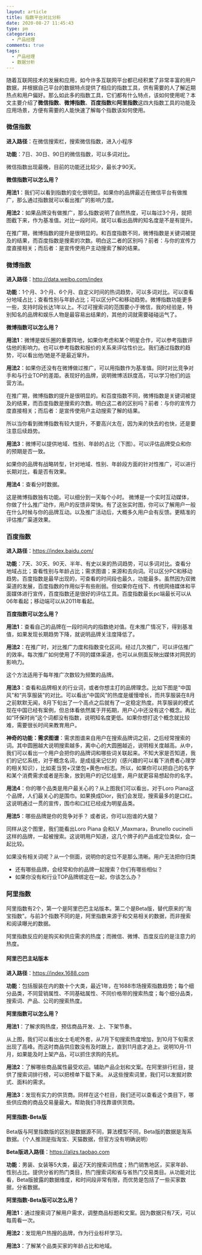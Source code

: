 ```yaml
---
layout: article
title: 指数平台对比分析
date: 2020-08-27 11:45:43
type: pm
categories: 
  - 产品经理
comments: true
tags: 
  - 产品经理
  - 数据分析
---
```


随着互联网技术的发展和应用，如今许多互联网平台都已经积累了非常丰富的用户数据，并根据自己平台的数据特点提供了相应的指数工具，供有需要的人了解近期热点和用户偏好。那么如此多的指数工具，它们都有什么特点，该如何使用呢？本文主要介绍了**微信指数**、**微博指数**、**百度指数**和**阿里指数**这四大指数工具的功能及应用场景，方便有需要的人能快速了解每个指数该如何使用。

<!-- more -->



### 微信指数

**进入路径**：在微信搜索栏，搜索微信指数，进入小程序 

**功能**：7日、30日、90日的微信指数，可以多词对比。 

微信指数出现最晚，目前的功能还比较少，最长才90天。 

**微信指数可以怎么用？**

**用法1**：我们可以看到指数的变化很明显。如果你的品牌最近在微信平台有做推广，那么通过指数就可以看出推广的影响力度。 



**用法2**：如果品牌没有做推广，那么指数说明了自然热度，可以每过3个月，就把图截下来，作为基准值。对比一段时间，就可以看出品牌的知名度是不是有提升。 



在推广期，微博指数的提升是很明显的。和百度指数不同，微博指数是关键词被提及的结果，而百度指数是搜索的次数。明白这二者的区别吗？前者：与你的宣传力度直接相关；而后者：是宣传使用户主动搜索了解的结果。 



### 微博指数

**进入路径**：http://data.weibo.com/index 

**功能**：1个月、3个月、6个月、自定义时间的热词趋势，可以多词对比。可以查看分地域占比；查看性别与年龄占比；可以区分PC和移动趋势。微博指数功能更多一些，支持时段长达1年以上。不过可搜索词的范围要小于微信，我的经验是，特别知名的品牌和娱乐人物是最容易出结果的，其他的词就需要碰碰运气了。 



**微博指数可以怎么用？**

**用法1**：微博是娱乐圈的重要阵地，如果你考虑和某个明星合作，可以参考指数评估他的影响力。也可以参考指数和报价的关系来评估性价比。我们通过指数的趋势，可以看出他/她是不是最近窜升。 



**用法2**：如果你还没有在微博做过推广，可以用指数作为基准值。同时对比竞争对手和与行业TOP的差距。表现好的品牌，说明微博活跃度高，可以学习他们的运营方法。 

在推广期，微博指数的提升是很明显的。和百度指数不同，微博指数是关键词被提及的结果，而百度指数是搜索的次数。明白这二者的区别吗？前者：与你的宣传力度直接相关；而后者：是宣传使用户主动搜索了解的结果。 

所以当你看到微博指数有较大提升，不要高兴太在，因为来的快去的也快，还是要注意后续趋势。 



**用法3**：微博可以提供地域、性别、年龄的占比（下图）。可以评估品牌受众和你的预期是否一致。 

如果你的品牌有战略转型，针对地域、性别、年龄段方面的针对性推广，可以进行长期对比，看是否有效果。 



**用法4**：查看分时数据。 

这是微博指数独有功能。可以细分到一天每个小时。 微博是一个实时互动媒体，你做了什么推广动作，用户的反馈非常快。有了这张实时图，你可以了解用户一般在什么时候与你的品牌互动。以及推广活动后，大概多久用户会有反馈。更精准的评估推广渠道效果。 



### 百度指数

**进入路径**：https://index.baidu.com/ 

**功能**：7天、30天、90天、半年、有史以来的热词趋势，可以多词对比。查看分地域占比；查看性别与年龄占比；需求图谱；来源和去向词。可以区分PC和移动趋势。百度指数是最早出现的，可查看的时间段也最久，功能最多。虽然因为双微渠道的发展，百度指数的作用似乎有些削弱。但如果你在线下、传统网络媒体和平面媒体进行宣传，百度指数还是很好的评估工具。百度指数最长pc端最长可以从06年看起；移动端可以从2011年看起。 



**百度指数可以怎么用？**

**用法1**：查看自己的品牌在一段时间内的指数绝对值。在未推广情况下，得到基准值，如果发现长期趋势下降，就说明品牌关注度降低了。 



**用法2**：在推广时，对比推广力度和指数变化区间。经过几次推广，可以评估推广的效率。每次推广如何使用了不同的媒体渠道，也可以从侧面反映出媒体对网民的影响力。 

这个方法适用于每年推广次数较为频繁的品牌。 



**用法3**：查看和品牌相关的行业词，或者你想主打的品牌理念。比如下图是“中国风”和“共享服装”的对比。可以看出“中国风”的热度是缓慢增长，而共享服装在8月之前默默无闻，8月下旬出了一个高点之后就有了一定稳定热度。共享服装的模式现在中国已经有案例，但总体看依然属于开拓期，用户心中还没有这个概念。再比如“环保时尚”这个词都没有指数，说明知名度更低。如果你想打这个概念就比较难，需要很长时间来教育用户。 



**神奇的功能：需求图谱**：需求图谱来自用户在搜索品牌词之前，之后经常搜索的词。其中圆圈越大说明搜索越多，离中心的大圆圈越近，说明相关度越高。从中，我们可以看出一个用户会把你的品牌词和哪些词关联起来。不知大家是否知道，我们的记忆系统，对于概念名词，是成组来记忆的（感兴趣的可以看下消费者心理学的相关知识），比如麦当劳+汉堡包+黄色m标志。所以，如果你可以把自己的名字和某个消费需求或者是形象，放到用户的记忆组里，用户就更容易想起你的名字。 



**用法4**：你的哪个品类是用户最关心的？从上图我们可以看出，对于Loro Piana这个品牌，人们最关心的是围巾。如果换成Dior，我们会发现，搜索最多的是口红。这说明通过一贯的宣传，围巾和口红已经成为明星品类。 



**用法5**：哪些品牌是你的竞争对手？ 或者说，你可以抱谁的大腿？ 

同样从这个图里，我们能看出Loro Piana 会和LV ,Maxmara，Brunello cucinelli这样的品牌，一起被搜索。这说明用户知道，这几个牌子的产品或定位类似，会一起比较。 

如果没有相关词呢？从一个侧面，说明你的定位不是那么清晰。用户无法把你归类 

- 还有哪些品牌，会经常和你的品牌一起搜索？你们有哪些相似？ 
- 如果你没有和行业TOP品牌绑定在一起，你该怎么办？ 



### 阿里指数

阿里指数有2个，第一个是阿里巴巴主站版本。第二个是Beta版，替代原来的“淘宝指数”。与前3个指数不同的是，阿里指数来源于和交易相关的数据，而非搜索和阅读曝光的数据。 

阿里指数反应的是购买和供应需求的热度；而微信、微博、百度反应的是注意力的热度。



#### 阿里巴巴主站版本

**进入路径**：https://index.1688.com 

**功能**：包括服装在内的数十个大类，最近1年，在1688市场搜索指数趋势；每个细分品类，不同营销属性、不同基础属性、不同价格带的搜索热度；每个细分品类，搜索词、产品、公司的搜索热度。 



**阿里指数可以怎么用？**

**用法1**：了解求购热度，预估商品开发、上、下架节奏。 

从上图，我们可以看出女士毛呢外套，从7月下旬搜索热度增加，到10月下旬需求出现了高峰。而这时商品供应数没有及时跟上，直到11月底才追上。说明10月-11月，如果能及时上架产品，可以抓住求购的先机。 



**用法2**：了解哪些商品属性最受欢迎。辅助产品企划和文案。在阿里排行栏目，提供了搜索词排行榜，可以把榜单下载下来。 从这些搜索词里，我们可以发掘对款式、面料的需求。 



**用法3**：发现有实力的供货商。同样在这个栏目，我们还可以查看这个类目下，哪些供应商的商品交易量最大。帮助我们寻找靠谱供货商。 



#### 阿里指数-Beta版

Beta版与阿里指数版的区别是数据源不同，算法模型不同，Beta版的数据是淘系数据。（个人推测是指淘宝、天猫数据，但官方没有明确说明） 

**Beta版进入路径**：https://alizs.taobao.com 

**功能**：男装、女装等5大类，最近7天的搜索词热度；热门销售地区，买家年龄、性别占比。提供分省的热门类目，热门搜索词和省与省热门交易类目。从功能对比看，Beta版披露的数据维度，和时间段非常有限，而优势是包括了一些买家数据，分省数据。 



**阿里指数-Beta版可以怎么用？**

**用法1**：通过搜索词了解用户需求，调整商品标题和文案。因为数据只有7天，可以每周看一次。 

**用法2**：发现用户热搜的品牌，作为行业标杆学习。 

**用法3**：了解某个品类买家的年龄占比和地域。 
